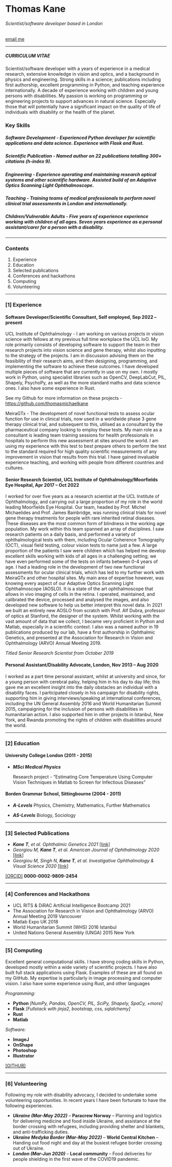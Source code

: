 # Thomas Kane

###### *Scientist/software developer based in London*

[email me](thomas.kane.ucl@gmail.com)

___

##### CURRICULUM VITAE

Scientist/software developer with a years of experience in a medical research, extensive knowledge in vision and optics, and a background in physics and engineering. Strong skills in a science; publications including first authorship, excellent programming in Python, and teaching experience internationally. A decade of experience working with children and young persons with disabilities. My passion is working on programming or engineering projects to support advances in natural science. Especially those that will potentially have a significant impact on the quality of life of individuals with disability or the health of the planet.

### Key Skills

##### ***Software Development*** - Experienced Python developer for scientific applications and data science. Experience with Flask and Rust.

##### ***Scientific Publication*** - Named author on 22 publications totalling 300+ citations (h-index 9).

##### ***Engineering*** - Experience operating and maintaining research optical systems and other scientific hardware. Assisted build of an Adaptive Optics Scanning Light Ophthalmoscope.

##### ***Teaching*** - Training teams of medical professionals to perform novel clinical trial assessments in London and internationally.

##### ***Children/Vulnerable Adults*** - Five years of experience experience working with children of all ages. Seven years experience as a personal assistant/carer for a person with a disability.

___

### Contents

1. Experience
2. Education
3. Selected publications
4. Conferences and hackathons
5. Computing
6. Volunteering

___

### [1] Experience

#### Software Developer/Scientific Consultant, Self employed, Sep 2022 – present

UCL Institute of Ophthalmology - I am working on various projects in vision science with fellows at my previous full time workplace the UCL IoO. My role primarily consists of developing software to support the team in their research projects into vision science and gene therapy, whilst also inputting to the strategy of the projects. I am in discussion advising them on the feasibility of their research aims, and then designing, programming, and implementing the software to achieve these outcomes. I have developed multiple pieces of software that are currently in use on my own. I mostly work in Python, using specialist libraries such as OpenCV, DeepLabCut, PIL, Shapely, PsychoPy, as well as the more standard maths and data science ones. I also have some experience in Rust.

See my Github for more information on these projects - https://github.com/thomasmichaelkane

MeiraGTx - The development of novel functional tests to assess ocular function for use in clinical trials, now used in a worldwide phase 3 gene therapy clinical trial, and subsequent to this, utilised as a consultant by the pharmaceutical company looking to employ these tests. My main role as a consultant is leading team training sessions for health professionals in hospitals to perform this new assessment at sites around the world. I am using my experience with this test to best prepare others to perform the test to the standard required for high quality scientific measurements of any improvement in vision that results from this trial. I have gained invaluable experience teaching, and working with people from different countries and cultures.

#### Senior Research Scientist, UCL Institute of Ophthalmology/Moorfields Eye Hospital, Apr 2017 – Oct 2022

I worked for over five years as a research scientist at the UCL Institute of Ophthalmology, and carrying out a large proportion of my role in the world leading Moorfields Eye Hospital. Our team, headed by Prof. Michel Michaelides and Prof. James Bainbridge, was running clinical trials for novel gene therapy treatments for people with rare inherited retinal diseases. These diseases are the most common form of blindness in the working age population. My work within this team spanned an array of disciplines. I saw research patients on a daily basis, and performed a variety of ophthalmological tests with them, including Ocular Coherence Tomography (OCT), visual field testing, colour vision tests to name just a few. A large proportion of the patients I saw were children which has helped me develop excellent skills working with kids of all ages in a challenging setting; we have even performed some of the tests on infants between 0-4 years of age. I had a leading role in the development of two new functional assessments for ocular clinical trials, which has led to my further work with MeiraGTx and other hospital sites. My main area of expertise however, was knowing every aspect of our Adaptive Optics Scanning Light Ophthalmoscope (AOSLO). It is a state of the art ophthalmoscope that allows in vivo imaging of cells in the retina. I operated, maintained, and calibrated the device, processed and analysed the images, and also developed new software to help us better interpret this novel data. In 2021 we built an entirely new AOSLO from scratch with Prof. Alf Dubra, professor of optics at Stanford, the designer of the system. Whilst working with the vast amount of data that we collect, I became very proficient in Python and Matlab, especially in a scientific context. I also was a named author in 19 publications produced by our lab, have a first authorship in Ophthalmic Genetics, and presented at the Association for Research in Vision and Ophthalmology (ARVO) Annual Meeting 2019.

*Titled Senior Research Scientist from October 2019*

#### Personal Assistant/Disability Advocate, London, Nov 2013 – Aug 2020

I worked as a part time personal assistant, whilst at university and since, for a young person with cerebral palsy, helping him in his day to day life; this gave me an excellent insight into the daily obstacles an individual with a disability faces.  I participated closely in his campaign for disability rights, supporting him in giving interviews/speaking at international conferences,  including the UN General Assembly 2016 and World Humanitarian Summit 2015, campaigning for the inclusion of persons with disabilities in humanitarian action. I also supported him in other projects in Istanbul, New York, and Rwanda promoting the rights of children with disabilities around the world.

___

### [2] Education

#### University College London (2011 - 2015)

- ***MSci Medical Physics***

    Research project - “Estimating Core Temperature Using Computer Vision Techniques in Matlab to Screen for Infectious Diseases”

#### Borden Grammar School, Sittingbourne (2004 - 2011)
- ***A-Levels***
Physics, Chemistry, Mathematics, Further Mathematics

- ***AS-Levels***
Biology, Sociology

___

### [3] Selected Publications
-	***Kane T**, et al. Ophthalmic Genetics 2021* [[link]](https://www.tandfonline.com/doi/full/10.1080/13816810.2021.2015789)
-	*Georgiou M, **Kane T**, et al. American Journal of Ophthalmology 2020* [[link]](https://www.ajo.com/article/S0002-9394(19)30547-1/fulltext)
-	*Georgiou M, Singh N, **Kane T**, et al. Investigative Ophthalmology & Visual Science 2020* [[link]](https://iovs.arvojournals.org/article.aspx?articleid=2763548)

[[ORCID]](https://orcid.org/0000-0002-9809-2454) **0000-0002-9809-2454**

___

### [4] Conferences and Hackathons
-	UCL RITS & DiRAC Artificial Intelligence Bootcamp 2021
-	The Association for Research in Vision and Ophthalmology (ARVO) Annual Meeting 2019 Vancouver
-	Matlab Expo UK 2018
-	World Humanitarian Summit (WHS) 2016 Istanbul
-	United Nations General Assembly (UNGA) 2015 New York

___

### [5] Computing

Excellent general computational skills. I have strong coding skills in Python, developed mostly within a wide variety of scientific projects. I have also built full stack applications using Flask. Examples of these are all found on my GitHub. My expertise is particularly in image processing and computer vision. I also have some experience using Rust, and other languages

*Programming:*

- **Python** *[NumPy, Pandas, OpenCV, PIL, SciPy, Shapely, SpaCy, +more]*
- **Flask** *[Fullstack with jinja2, bootstrap, css, sqlalchemy]*
- **Rust**
- **Matlab**

*Software:* 

- **ImageJ**
- **OnShape**
- **Photoshop**
- **Illustrator**

[[GITHUB]](https://github.com/thomasmichaelkane)
___

### [6] Volunteering

Following my role with disability advocacy, I decided to undertake some volunteering opportunities. In recent years I have been fortunate to have the following experiences.

-	***Ukraine (Mar-May 2022)*** – **Paracrew Norway** – Planning and logistics for delivering medicine and food inside Ukraine, and assistance at the border crossing with refugees, including providing shelter and blankets, and anti-trafficking duties.
-	***Ukraine Medyka Border (Mar-May 2022)***  – **World Central Kitchen** – Handing out food night and day at the busiest refugee border crossing out of Ukraine.
-	***London (Mar-Jun 2020)*** – **Local community** – Food deliveries for people shielding in the first wave of the COVID19 pandemic.
